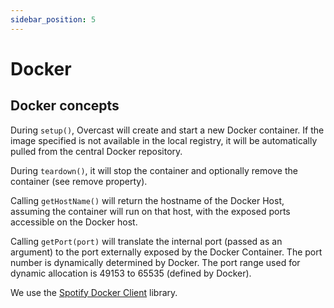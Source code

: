 ```yaml
---
sidebar_position: 5
---
```


# Docker

## Docker concepts
During `setup()`, Overcast will create and start a new Docker container. If the image specified is not available in the local registry, it will be automatically pulled from the central Docker repository.

During `teardown()`, it will stop the container and optionally remove the container (see remove property).

Calling `getHostName()` will return the hostname of the Docker Host, assuming the container will run on that host, with the exposed ports accessible on the Docker host.

Calling `getPort(port)` will translate the internal port (passed as an argument) to the port externally exposed by the Docker Container. The port number is dynamically determined by Docker. The port range used for dynamic allocation is 49153 to 65535 (defined by Docker).

We use the [Spotify Docker Client](https://github.com/spotify/docker-client) library.

